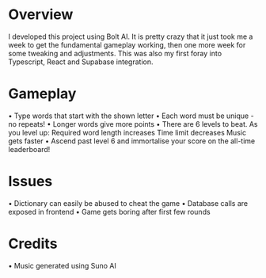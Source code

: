 # Overview

I developed this project using Bolt AI. It is pretty crazy that it just took me a week to get the fundamental gameplay working, then one more week for some tweaking and adjustments. This was also my first foray into Typescript, React and Supabase integration.

# Gameplay

• Type words that start with the shown letter
• Each word must be unique - no repeats!
• Longer words give more points
• There are 6 levels to beat. As you level up:
    Required word length increases
    Time limit decreases
    Music gets faster
• Ascend past level 6 and immortalise your score on the all-time leaderboard!

# Issues
• Dictionary can easily be abused to cheat the game
• Database calls are exposed in frontend
• Game gets boring after first few rounds

# Credits
• Music generated using Suno AI
